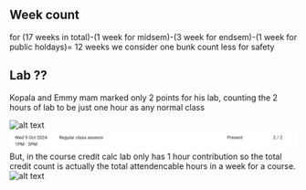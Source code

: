 ## Week count
for 
(17 weeks in total)-(1 week for midsem)-(3 week for endsem)-(1 week for public holdays)= 12 weeks
we consider one bunk count less for safety
## Lab ??
Kopala and Emmy mam marked only 2 points for his lab, counting the 2 hours of lab to be just one hour as any normal class 

![alt text](../assests/image.png)
![alt text](image-1.png)
But, in the course credit calc lab only has 1 hour contribution so the total credit count is actually the total attendencable hours in a week for a course. 
![alt text](C:\Users\noelm\Documents\GitHub\Bunkialo\src\assets\i3.jpg)
